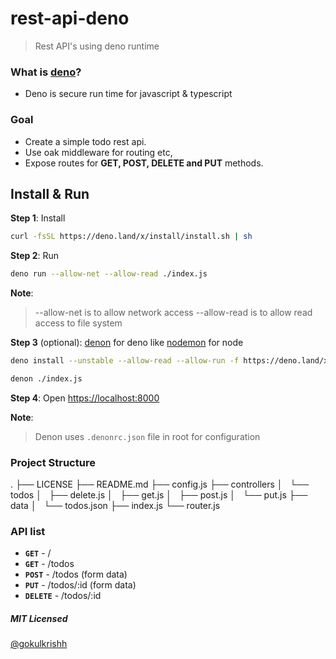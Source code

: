 # rest-api-deno

> Rest API's using deno runtime

### What is [deno](https://deno.land/)?

- Deno is secure run time for javascript & typescript

### Goal

- Create a simple todo rest api.
- Use oak middleware for routing etc,
- Expose routes for **GET, POST, DELETE and PUT** methods.

## Install & Run

**Step 1**: Install

```bash
curl -fsSL https://deno.land/x/install/install.sh | sh
```

**Step 2**: Run

```bash
deno run --allow-net --allow-read ./index.js
```

**Note**:

> --allow-net is to allow network access
> --allow-read is to allow read access to file system

**Step 3** (optional): [denon](https://github.com/eliassjogreen/denon) for deno like [nodemon](https://www.npmjs.com/package/nodemon) for node

```bash
deno install --unstable --allow-read --allow-run -f https://deno.land/x/denon/denon.ts

denon ./index.js
```

**Step 4**: Open [https://localhost:8000](https://localhost:8000)

**Note**:

> Denon uses `.denonrc.json` file in root for configuration

### Project Structure

.
├── LICENSE
├── README.md
├── config.js
├── controllers
│   └── todos
│       ├── delete.js
│       ├── get.js
│       ├── post.js
│       └── put.js
├── data
│   └── todos.json
├── index.js
└── router.js

### API list

- **`GET`** - /
- **`GET`** - /todos
- **`POST`** - /todos (form data)
- **`PUT`** - /todos/:id (form data)
- **`DELETE`** - /todos/:id

##### MIT Licensed

[@gokulkrishh](https://github.com/gokulkrishh)
